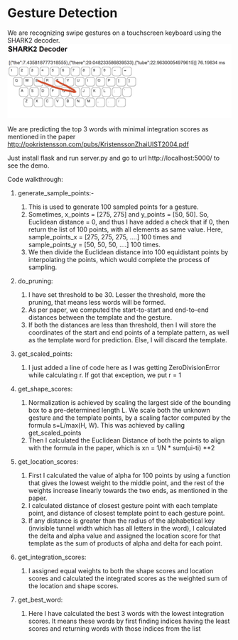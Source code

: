 # Gesture Detection
We are recognizing swipe gestures on a touchscreen keyboard using the SHARK2 decoder.
![img.png](img.png)

We are predicting the top 3 words with minimal integration scores as mentioned in the paper http://pokristensson.com/pubs/KristenssonZhaiUIST2004.pdf

Just install flask and run server.py and go to url http://localhost:5000/ to see the demo.

Code walkthrough:
1. generate_sample_points:- 
   1. This is used to generate 100 sampled points for a gesture.
   2. Sometimes, x_points = [275, 275] and y_points = [50, 50]. So, Euclidean distance = 0, and thus I have added a check that if 0, then return the list of 100 points, with all elements as same value. Here, sample_points_x = [275, 275, 275, ….] 100 times and sample_points_y = [50, 50, 50, ….] 100 times.
   3. We then divide the Euclidean distance into 100 equidistant points by interpolating the points, which would complete the process of sampling.

2. do_pruning:
   1. I have set threshold to be 30. Lesser the threshold, more the pruning, that means less words will be formed.
   2. As per paper, we computed the start-to-start and end-to-end distances between the template and the gesture.
   3. If both the distances are less than threshold, then I will store the coordinates of the start and end points of a template pattern, as well as the template word for prediction. Else, I will discard the template.

3. get_scaled_points:
   1. I just added a line of code here as I was getting ZeroDivisionError while calculating r. If got that exception, we put r = 1

4. get_shape_scores:
   1. Normalization is achieved by scaling the largest side of the bounding box to a pre-determined length L. We scale both the unknown gesture and the template points, by a scaling factor computed by the formula s=L/max(H, W). This was achieved by calling get_scaled_points
   2. Then I calculated the Euclidean Distance of both the points to align with the formula in the paper, which is xn = 1/N * sum(ui-ti) **2

5. get_location_scores:
   1. First I calculated the value of alpha for 100 points by using a function that gives the lowest weight to the middle point, and the rest of the weights increase linearly towards the two ends, as mentioned in the paper.
   2. I calculated distance of closest gesture point with each template point, and distance of closest template point to each gesture point.
   3. If any distance is greater than the radius of the alphabetical key (invisible tunnel width which has all letters in the word), I calculated the delta and alpha value and assigned the location score for that template as the sum of products of alpha and delta for each point.

6. get_integration_scores:
   1. I assigned equal weights to both the shape scores and location scores and calculated the integrated scores as the weighted sum of the location and shape scores.

7. get_best_word:
   1. Here I have calculated the best 3 words with the lowest integration scores. It means these words by first finding indices having the least scores and returning words with those indices from the list
   